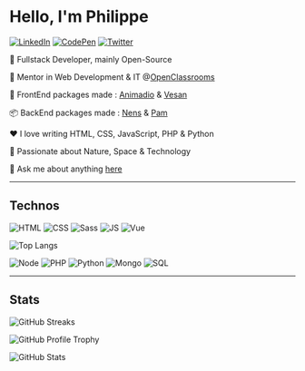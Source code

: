 # Hello, I'm Philippe

[![LinkedIn](https://img.shields.io/badge/LinkedIn-0077B5?style=for-the-badge&logo=linkedin&logoColor=white)](https://www.linkedin.com/in/philippebeck)
[![CodePen](https://img.shields.io/badge/Codepen-131417?style=for-the-badge&logo=codepen&logoColor=white)](https://codepen.io/philippebeck)
[![Twitter](https://img.shields.io/badge/Twitter-1DA1F2?style=for-the-badge&logo=twitter&logoColor=white)](https://twitter.com/ph_beck)

🤖 Fullstack Developer, mainly Open-Source  

💼 Mentor in Web Development & IT @[OpenClassrooms](https://openclassrooms.com)  

🌱 FrontEnd packages made : [Animadio](https://www.npmjs.com/package/animadio) & [Vesan](https://www.npmjs.com/package/vesan)  

📦 BackEnd packages made : [Nens](https://www.npmjs.com/package/nens) & [Pam](https://packagist.org/packages/philippebeck/pam)

❤️ I love writing HTML, CSS, JavaScript, PHP & Python  

🔭 Passionate about Nature, Space & Technology

💬 Ask me about anything [here](https://github.com/philippebeck/philippebeck/issues)  

---
## Technos

![HTML](https://img.shields.io/badge/HTML5-E34F26?style=for-the-badge&logo=html5&logoColor=white)
![CSS](https://img.shields.io/badge/CSS3-1572B6?style=for-the-badge&logo=css3&logoColor=white)
![Sass](https://img.shields.io/badge/Sass-CC6699?style=for-the-badge&logo=sass&logoColor=white)
![JS](https://img.shields.io/badge/JavaScript-323330?style=for-the-badge&logo=javascript&logoColor=F7DF1E)
![Vue](https://img.shields.io/badge/Vue.js-35495E?style=for-the-badge&logo=vue.js&logoColor=4FC08D)

![Top Langs](https://github-readme-stats.vercel.app/api/top-langs/?username=philippebeck&layout=compact&theme=midnight-purple)

![Node](https://img.shields.io/badge/Node.js-43853D?style=for-the-badge&logo=node.js&logoColor=white)
![PHP](https://img.shields.io/badge/PHP-777BB4?style=for-the-badge&logo=php&logoColor=white)
![Python](https://img.shields.io/badge/Python-14354C?style=for-the-badge&logo=python&logoColor=white)
![Mongo](https://img.shields.io/badge/MongoDB-4EA94B?style=for-the-badge&logo=mongodb&logoColor=white)
![SQL](https://img.shields.io/badge/MySQL-00000F?style=for-the-badge&logo=mysql&logoColor=white)

---

## Stats

![GitHub Streaks](https://github-readme-streak-stats.herokuapp.com/?user=philippebeck&theme=midnight-purple)

![GitHub Profile Trophy](https://github-profile-trophy.vercel.app/?username=philippebeck&theme=onedark&column=7)

![GitHub Stats](https://github-readme-stats.vercel.app/api?username=philippebeck&theme=midnight-purple&show_icons=true)
